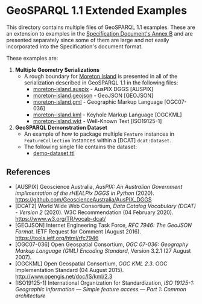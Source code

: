 # GeoSPARQL 1.1 Extended Examples
This directory contains multiple files of GeoSPARQL 1.1 examples. These are an extension to examples in the [Specification Document's Annex B](https://opengeospatial.github.io/ogc-geosparql/geosparql11/spec.html#_annex_b_informative_geosparql_examples) and are presented separately since some of them are large and not easily incorporated into the Specification's document format.

These examples are:

1. **Multiple Geometry Serializations**
    * A rough boundary for [Moreton Island](https://en.wikipedia.org/wiki/Moreton_Island) is presented in all of the serialization described in GeoSPARQL 1.1 in the following files:
        * [moreton-island.auspix](moreton-island.auspix) - AusPIX DGGS [AUSPIX]
        * [moreton-island.geojson](moreton-island.geojson) - GeoJSON [GEOJSON]
        * [moreton-island.gml](moreton-island.gml) - Geographic Markup Language [OGC07-036]
        * [moreton-island.kml](moreton-island.kml) - Keyhole Markup Language [OGCKML]
        * [moreton-island.wkt](moreton-island.wkt) - Well-Known Text [ISO19125-1]
2. **GeoSPARQL Demonstration Dataset**
    * An example of how to package multiple `Feature` instances in `FeatureCollection` instances within a [DCAT] `dcat:Dataset`.
    * The following single file contains the dataset:
        * [demo-dataset.ttl](demo-dataset.ttl)


## References

* [AUSPIX] Geoscience Australia, _AusPIX: An Australian Government implimentation of the rHEALPix DGGS in Python_ (2020). <https://github.com/GeoscienceAustralia/AusPIX_DGGS>
* [DCAT2] World Wide Web Consortium, _Data Catalog Vocabulary (DCAT) - Version 2_ (2020). W3C Recommendation (04 February 2020). <https://www.w3.org/TR/vocab-dcat/>
* [GEOJSON] Internet Engineering Task Force, _RFC 7946: The GeoJSON Format_. IETF Request for Comment (August 2016). <https://tools.ietf.org/html/rfc7946>
* [OGC07-036] Open Geospatial Consortium, _OGC 07-036: Geography Markup Language (GML) Encoding Standard_, Version 3.2.1 (27 August 2007).
* [OGCKML] Open Geospatial Consortium, _OGC KML 2.3_. OGC Implementation Standard (04 August 2015). <http://www.opengis.net/doc/IS/kml/2.3>
* [ISO19125-1] International Organization for Standardization, _ISO 19125-1: Geographic information — Simple feature access — Part 1: Common architecture_

